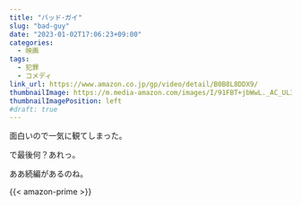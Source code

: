 ```yaml
---
title: "バッド･ガイ"
slug: "bad-guy"
date: "2023-01-02T17:06:23+09:00"
categories:
  - 映画
tags:
  - 犯罪
  - コメディ
link_url: https://www.amazon.co.jp/gp/video/detail/B0B8L8DDX9/
thumbnailImage: https://m.media-amazon.com/images/I/91FBT+jbWwL._AC_UL320_.jpg
thumbnailImagePosition: left
#draft: true
---
```

面白いので一気に観てしまった。
<!--more-->
で最後何？あれっ。

ああ続編があるのね。

{{< amazon-prime >}}
